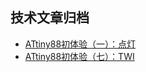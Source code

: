 ## 技术文章归档
- [ATtiny88初体验（一）：点灯](technical/ATtiny88初体验（一）：点灯.md)
- [ATtiny88初体验（七）：TWI](technical/ATtiny88初体验（七）：TWI.md)
